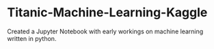 # Titanic-Machine-Learning-Kaggle

Created a Jupyter Notebook with early workings on machine learning written in python. 
